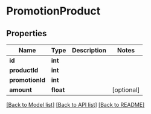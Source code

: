 # PromotionProduct

## Properties
Name | Type | Description | Notes
------------ | ------------- | ------------- | -------------
**id** | **int** |  | 
**productId** | **int** |  | 
**promotionId** | **int** |  | 
**amount** | **float** |  | [optional] 

[[Back to Model list]](../../README.md#documentation-for-models) [[Back to API list]](../../README.md#documentation-for-api-endpoints) [[Back to README]](../../README.md)

